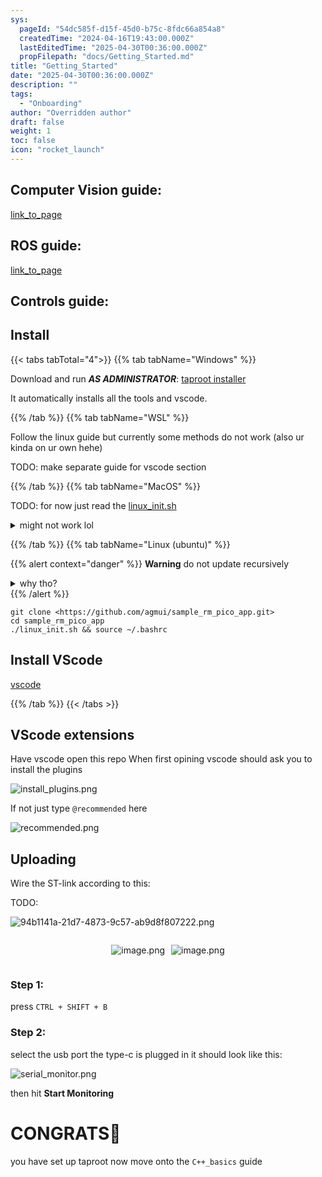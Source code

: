 ```yaml
---
sys:
  pageId: "54dc585f-d15f-45d0-b75c-8fdc66a854a8"
  createdTime: "2024-04-16T19:43:00.000Z"
  lastEditedTime: "2025-04-30T00:36:00.000Z"
  propFilepath: "docs/Getting_Started.md"
title: "Getting_Started"
date: "2025-04-30T00:36:00.000Z"
description: ""
tags:
  - "Onboarding"
author: "Overridden author"
draft: false
weight: 1
toc: false
icon: "rocket_launch"
---
```


## Computer Vision guide:

[link_to_page](86d45bc0-388b-4d26-8848-44f255f73d0e)

## ROS guide:

[link_to_page](3c76c1de-ec8f-46d6-8b0a-294005edc2d5)

## Controls guide:

## Install

{{< tabs tabTotal="4">}}
{{% tab tabName="Windows" %}}

Download and run _**AS ADMINISTRATOR**_: [taproot installer](https://github.com/Thornbots/TeachingFreshies/releases/tag/1.0)

It automatically installs all the tools and vscode.

{{% /tab %}}
{{% tab tabName="WSL" %}}

Follow the linux guide but currently some methods do not work (also ur kinda on ur own hehe)

TODO: make separate guide for vscode section

{{% /tab %}}
{{% tab tabName="MacOS" %}}

TODO: for now just read the [linux_init.sh](https://github.com/agmui/sample_rm_pico_app/blob/main/linux_init.sh)

<details>
<summary>might not work lol</summary>

`brew install libusb pkg-config`

Next install: [vscode](https://code.visualstudio.com/Download)

</details>

{{% /tab %}}
{{% tab tabName="Linux (ubuntu)" %}}

{{% alert context="danger" %}}
**Warning** do not update recursively
<details>
<summary>why tho?</summary>
There are some submodules that may go on for a while (like tinyusb) and I highly
recommend you don't need to get them.
If you want to see what submodules I update just look in `linux_init.sh`
</details>
{{% /alert %}}

```shell
git clone <https://github.com/agmui/sample_rm_pico_app.git>
cd sample_rm_pico_app
./linux_init.sh && source ~/.bashrc
```

## Install VScode

[vscode](https://code.visualstudio.com/Download)

{{% /tab %}}
{{< /tabs >}}

## VScode extensions

Have vscode open this repo
When first opining vscode should ask you to install the plugins

![install_plugins.png](https://prod-files-secure.s3.us-west-2.amazonaws.com/d518164a-d88e-44d1-a4ee-3adb3bd8bce0/89bd30f0-1825-4e77-867b-0a41ce370880/install_plugins.png?X-Amz-Algorithm=AWS4-HMAC-SHA256&X-Amz-Content-Sha256=UNSIGNED-PAYLOAD&X-Amz-Credential=ASIAZI2LB466VY4AGOWZ%2F20250626%2Fus-west-2%2Fs3%2Faws4_request&X-Amz-Date=20250626T004255Z&X-Amz-Expires=3600&X-Amz-Security-Token=IQoJb3JpZ2luX2VjEFkaCXVzLXdlc3QtMiJHMEUCIQDceJx8jwrDgEeSgm%2FmC8Xkbl%2FH8%2FQ5R1VpZxjMM2jN7QIgCorxai6Gmoz9FIfjxg%2FhI%2BnfPdZgJKBMbpxXuJgNKNsq%2FwMIUhAAGgw2Mzc0MjMxODM4MDUiDDsk2zQqSeD3y95D1ircA8MkeAAVDj8j%2FK3r8hGTyZB2KfHLgp8L%2FuCFxliXmXjjsiXwfoq7reVE7Ly8t%2FX7o7bjZgVDJ2gp0yfI%2Fy3wez0dhjeBpNnRjAliTvsaMmJbGgyM0qP5zXsIMC1EACPCJXSOSPp5T9lVoTX8yC%2BJ2koEBCPnPWZVCXONi85UKPnlic947UXhtNzzgQxm1ko2s3nbGTSzvf9cz3kEK2BnFLw3jj%2BRO17hi1A20WKrSC6p7afmKg%2BROQZVhAiVfFi0v5dcENdC7a5NPIar3KN8C5NstmPzVYhX7%2B07DIPGvrAsp98D5BiZo1yjeydSXJR%2FpTD53IgmRIX15uiMsozbEEPCisULV%2BHC1ayirb8%2F4BHv6kpPJC8k1DkaRJpAOopnb3iCBex%2BQVYVLhdAu7J24xm8Qfum2B3BKQOdMBvc4pxVjHvJl3JBazThPBBa4EIk8PiShiamO%2Fl1FttuWT9XagecigFWWvA9%2BBta758quU2SaIRIesNTji7WmpEL9Dy95mas3oGkFZgOEpKJn04At23L39GgjqO46CA2czvDpAH4gL0zI%2BsJ0Aueq40GYEobZH2CFKPBVdACrm9gcStcse6aaO1VC77p6xscAUFNKgJ%2FJdIXL8YMJU07ULwYMK2q8sIGOqUBbmu0ATftwo%2BMVNCAjJX%2FDnokrFwtuYaM132Z1qphsmgbSFIe4FB5fHWqdnpxC9YruB9Oel17YP%2BufCjR%2FVhKuBYIbvxSwBzsw%2BOEHW6xyJegpgcru5HcHA%2F8sGadggCzcujP%2B33qOJEN6wyUN6zjcYZOxWghbnnM6x%2BK8IurcboehI3Kl1Xa1Teap5TsUd34hdKM6jPXOvTOkCsqoR2t7zo0%2FnAs&X-Amz-Signature=60235f67b939515982c74b2d66630e689c2aa0515298676cc4fc5eefc8170780&X-Amz-SignedHeaders=host&x-amz-checksum-mode=ENABLED&x-id=GetObject)

If not just type `@recommended` here  

![recommended.png](https://prod-files-secure.s3.us-west-2.amazonaws.com/d518164a-d88e-44d1-a4ee-3adb3bd8bce0/61e661e9-5d85-4dfc-be0d-8d2097a5e793/recommended.png?X-Amz-Algorithm=AWS4-HMAC-SHA256&X-Amz-Content-Sha256=UNSIGNED-PAYLOAD&X-Amz-Credential=ASIAZI2LB466VY4AGOWZ%2F20250626%2Fus-west-2%2Fs3%2Faws4_request&X-Amz-Date=20250626T004255Z&X-Amz-Expires=3600&X-Amz-Security-Token=IQoJb3JpZ2luX2VjEFkaCXVzLXdlc3QtMiJHMEUCIQDceJx8jwrDgEeSgm%2FmC8Xkbl%2FH8%2FQ5R1VpZxjMM2jN7QIgCorxai6Gmoz9FIfjxg%2FhI%2BnfPdZgJKBMbpxXuJgNKNsq%2FwMIUhAAGgw2Mzc0MjMxODM4MDUiDDsk2zQqSeD3y95D1ircA8MkeAAVDj8j%2FK3r8hGTyZB2KfHLgp8L%2FuCFxliXmXjjsiXwfoq7reVE7Ly8t%2FX7o7bjZgVDJ2gp0yfI%2Fy3wez0dhjeBpNnRjAliTvsaMmJbGgyM0qP5zXsIMC1EACPCJXSOSPp5T9lVoTX8yC%2BJ2koEBCPnPWZVCXONi85UKPnlic947UXhtNzzgQxm1ko2s3nbGTSzvf9cz3kEK2BnFLw3jj%2BRO17hi1A20WKrSC6p7afmKg%2BROQZVhAiVfFi0v5dcENdC7a5NPIar3KN8C5NstmPzVYhX7%2B07DIPGvrAsp98D5BiZo1yjeydSXJR%2FpTD53IgmRIX15uiMsozbEEPCisULV%2BHC1ayirb8%2F4BHv6kpPJC8k1DkaRJpAOopnb3iCBex%2BQVYVLhdAu7J24xm8Qfum2B3BKQOdMBvc4pxVjHvJl3JBazThPBBa4EIk8PiShiamO%2Fl1FttuWT9XagecigFWWvA9%2BBta758quU2SaIRIesNTji7WmpEL9Dy95mas3oGkFZgOEpKJn04At23L39GgjqO46CA2czvDpAH4gL0zI%2BsJ0Aueq40GYEobZH2CFKPBVdACrm9gcStcse6aaO1VC77p6xscAUFNKgJ%2FJdIXL8YMJU07ULwYMK2q8sIGOqUBbmu0ATftwo%2BMVNCAjJX%2FDnokrFwtuYaM132Z1qphsmgbSFIe4FB5fHWqdnpxC9YruB9Oel17YP%2BufCjR%2FVhKuBYIbvxSwBzsw%2BOEHW6xyJegpgcru5HcHA%2F8sGadggCzcujP%2B33qOJEN6wyUN6zjcYZOxWghbnnM6x%2BK8IurcboehI3Kl1Xa1Teap5TsUd34hdKM6jPXOvTOkCsqoR2t7zo0%2FnAs&X-Amz-Signature=0ef9a15e21ab2b9c3a2338fb6d30d13c7fd3404c685ed40cb171080980319bf7&X-Amz-SignedHeaders=host&x-amz-checksum-mode=ENABLED&x-id=GetObject)

## Uploading

Wire the ST-link according to this:

TODO:

![94b1141a-21d7-4873-9c57-ab9d8f807222.png](https://prod-files-secure.s3.us-west-2.amazonaws.com/d518164a-d88e-44d1-a4ee-3adb3bd8bce0/e5fad17d-ab82-4300-9f4c-505ab4b1202c/94b1141a-21d7-4873-9c57-ab9d8f807222.png?X-Amz-Algorithm=AWS4-HMAC-SHA256&X-Amz-Content-Sha256=UNSIGNED-PAYLOAD&X-Amz-Credential=ASIAZI2LB466VY4AGOWZ%2F20250626%2Fus-west-2%2Fs3%2Faws4_request&X-Amz-Date=20250626T004255Z&X-Amz-Expires=3600&X-Amz-Security-Token=IQoJb3JpZ2luX2VjEFkaCXVzLXdlc3QtMiJHMEUCIQDceJx8jwrDgEeSgm%2FmC8Xkbl%2FH8%2FQ5R1VpZxjMM2jN7QIgCorxai6Gmoz9FIfjxg%2FhI%2BnfPdZgJKBMbpxXuJgNKNsq%2FwMIUhAAGgw2Mzc0MjMxODM4MDUiDDsk2zQqSeD3y95D1ircA8MkeAAVDj8j%2FK3r8hGTyZB2KfHLgp8L%2FuCFxliXmXjjsiXwfoq7reVE7Ly8t%2FX7o7bjZgVDJ2gp0yfI%2Fy3wez0dhjeBpNnRjAliTvsaMmJbGgyM0qP5zXsIMC1EACPCJXSOSPp5T9lVoTX8yC%2BJ2koEBCPnPWZVCXONi85UKPnlic947UXhtNzzgQxm1ko2s3nbGTSzvf9cz3kEK2BnFLw3jj%2BRO17hi1A20WKrSC6p7afmKg%2BROQZVhAiVfFi0v5dcENdC7a5NPIar3KN8C5NstmPzVYhX7%2B07DIPGvrAsp98D5BiZo1yjeydSXJR%2FpTD53IgmRIX15uiMsozbEEPCisULV%2BHC1ayirb8%2F4BHv6kpPJC8k1DkaRJpAOopnb3iCBex%2BQVYVLhdAu7J24xm8Qfum2B3BKQOdMBvc4pxVjHvJl3JBazThPBBa4EIk8PiShiamO%2Fl1FttuWT9XagecigFWWvA9%2BBta758quU2SaIRIesNTji7WmpEL9Dy95mas3oGkFZgOEpKJn04At23L39GgjqO46CA2czvDpAH4gL0zI%2BsJ0Aueq40GYEobZH2CFKPBVdACrm9gcStcse6aaO1VC77p6xscAUFNKgJ%2FJdIXL8YMJU07ULwYMK2q8sIGOqUBbmu0ATftwo%2BMVNCAjJX%2FDnokrFwtuYaM132Z1qphsmgbSFIe4FB5fHWqdnpxC9YruB9Oel17YP%2BufCjR%2FVhKuBYIbvxSwBzsw%2BOEHW6xyJegpgcru5HcHA%2F8sGadggCzcujP%2B33qOJEN6wyUN6zjcYZOxWghbnnM6x%2BK8IurcboehI3Kl1Xa1Teap5TsUd34hdKM6jPXOvTOkCsqoR2t7zo0%2FnAs&X-Amz-Signature=f30af8f56598e87770bff0de81c15265cf74efb16b7cdab03b167e456f58ee7d&X-Amz-SignedHeaders=host&x-amz-checksum-mode=ENABLED&x-id=GetObject)

<div style="display: flex;flex-direction: row; column-gap:10px; max-width: 630px;justify-content: center;">
<div>

![image.png](https://prod-files-secure.s3.us-west-2.amazonaws.com/d518164a-d88e-44d1-a4ee-3adb3bd8bce0/210ecb78-1116-4d7b-b9b7-2292f66fa2c2/image.png?X-Amz-Algorithm=AWS4-HMAC-SHA256&X-Amz-Content-Sha256=UNSIGNED-PAYLOAD&X-Amz-Credential=ASIAZI2LB466XBUPKXWW%2F20250626%2Fus-west-2%2Fs3%2Faws4_request&X-Amz-Date=20250626T004256Z&X-Amz-Expires=3600&X-Amz-Security-Token=IQoJb3JpZ2luX2VjEFkaCXVzLXdlc3QtMiJHMEUCIQDEZGZS22EM2G8fMuXa0yeWsGYDI1PKG9SfW7ClUN3hIgIgSNcr3pyNVt7FQ4joosou%2F7lBf3fZV%2BhP7PkapBSTQtIq%2FwMIUhAAGgw2Mzc0MjMxODM4MDUiDDrNRSrJzm7x2w2wRSrcA0SvBWt4rmubCsrZIbazQjQVeOJcRrh4VRcOFkpi5AjAPxGiWckLRC3ddSVlD9M6z8h0jX41YVJPCTBshWVtbcaKjIcgXHdOCxyokT359MEbtMmhRS6WBEvZgjY%2Fe8VQZPyOMKaS0Z0qiIc3FBlQhh%2Fa3iMZPyxZDZqQLyWE2yBn3vQOqanwt%2FNROJOwLhLd7N6pYhqL9KkCt8KcbRQdkhGiT9QT4OgDaeC0MHeA8Qzckf8eiHpZfQajyj6VQs5yJCIZLP%2BV1mEw9e%2FutHu%2BkvmgEbPlO%2BPJXewPDnaNMsKRc5IKkrPlGVTJi03jPIxkdpS1pY7vWmi97G8sQHKKkd9TGLosCZJ48BPfx2NEUyqZAhKQ4L6LA7PeZ1gw3KY3XwEtsHaAeFZjvZWUnF5%2B18qwmEvyb2p9PT%2FTDAadD9fnBn3TbKIXIqh763tmJ%2BkKkyXcRee2ZJ1vfEtv353ha56ahBKNuaH7p7WyqkhpJ1%2F6CRg1v1kCQw4MGJgjuZjqnhD1pdswXG0lyAOv8eKyyNFhotJs4MVsBFuw8ojw01vP6LCb64Oim0iO9sLxho1wH%2BhqGYFoPrD7XTaX7kO%2FNBuzwLL6IWEuizlZMSOj5FWTt3weS9nAGC9jkj32MJyq8sIGOqUBpdEAACaJqnFtbUTViba0qaZB%2F5ktF6zKYmsgXh79P7pnV7XNY5UP5LoyFLVr6tc2BW8tgN8ssIRt49IpaC1aU0aE9GxzlrDFKRiPXk95GzfV6JbAGf7vGwseeXa%2FZDPcHc5Ygt1dBPZiEzKTosv%2BmDhVEnNKSE%2By2E0QZPcKMOPSn9rCnwxWIKFNPrFDwMpphY57Y4YqAoT91s0nOr%2FMBB6KmSf4&X-Amz-Signature=9573f6d0f5175f47313f8f284cf5f7a54878656f92895dee23c3d8c5dc83ca0e&X-Amz-SignedHeaders=host&x-amz-checksum-mode=ENABLED&x-id=GetObject)

</div>
<div>

![image.png](https://prod-files-secure.s3.us-west-2.amazonaws.com/d518164a-d88e-44d1-a4ee-3adb3bd8bce0/33a0fd0f-8ca6-4a86-8e09-26e95ded1fff/image.png?X-Amz-Algorithm=AWS4-HMAC-SHA256&X-Amz-Content-Sha256=UNSIGNED-PAYLOAD&X-Amz-Credential=ASIAZI2LB466RK5LWOPR%2F20250626%2Fus-west-2%2Fs3%2Faws4_request&X-Amz-Date=20250626T004256Z&X-Amz-Expires=3600&X-Amz-Security-Token=IQoJb3JpZ2luX2VjEFkaCXVzLXdlc3QtMiJIMEYCIQDEtKFBl4A7WxmUReS%2FOPAVuJ%2F3frrWu3Vkzc%2BnI%2FF5eQIhAOL37pBrdLDUaAGKSci788DOeFJppVvVf7%2BduWd3uk6RKv8DCFIQABoMNjM3NDIzMTgzODA1IgxC68V0AMlxatVlqB8q3APhfhHBJaa321csCSRQjkBJCrO2L%2Fl4aJImN6eDYYhbJYM%2FqGnGKyTmpPtovcDctbVnhJTpkT%2B6doCB%2F1geYlPupKdXbe6AgLFh9I6BXwPUlB7a70QNJ6w3CCN4f3OfY9mt7NSf6cQFerDuqhn7HRVuyYriKx84rfw9sQVW94ubuWbTA9wR0UvIexxY9Akd6jEdwOmlXt1lFPAhUuqo8%2B6fko5BRhXZUOEfUfugeHuXBF9qViiulGc8yKlVoPVu0GL5SR3K13Llm0%2F1eSvIbUJEuD%2FbOjtNM2JfDtpMl2xM7QOSxNHP%2BTpi1Sl6neoK9WCl2aXgU37HJCQQqmDrB7FB6rg023zl5uf7VtUgMJrMUaBi5fn9Gi8TB9%2BLwsgNVbRXCIjHYT7obNiVTbfnVNvlKR7dWLGyBD8CfkAYTLdfVhg%2FmAiYpHB%2F%2BV%2FV0RFacr521W9waVcdsQjO5SLVmWjSD%2Byy5yLHPEm%2BfDF1dzCZhe2Mx%2FkjU3%2Fy%2Fs6zG3JQ4C6dFPfEHNVFUO4Y7b5Jnq3vG9PREQsjN8X8%2FdDZuXt0RyAStWIJwPts41OXPLWy%2F8Dqu2qQHUEpf6%2FNlRVtSV%2FuGRWNUrug9WrN6AZzNjxYBgJzrJJ7ZCgKsvr%2BfzC5qfLCBjqkAarctMhxsSJNREXP7qsDepYiblpz6xlXFs4HmTMwW4z4CJNuGtTU%2B4L4b14LmDsDeAH1jU2jn8uBcXz%2FUNhfz5fXnJseTINpXhu%2B2dzX0JPwSZcoQ3m8bjMJG3T4UW1mYjbTDiYM%2FcH%2FxzPIsA0rfBqQT1juLABvhTm%2Fw3m1Kf59HYSWnqvPsFA2j01gpCZpCkfPxt%2B2o04hgskhY0TWPFUOZIU3&X-Amz-Signature=ef90e8ca68a66a30445e8ba5b5588ac550e777db963fa9bac49fbf92b3641663&X-Amz-SignedHeaders=host&x-amz-checksum-mode=ENABLED&x-id=GetObject)

</div>
</div>

### Step 1:

press `CTRL + SHIFT + B`

### Step 2:

select the usb port the type-c is plugged in it should look like this:

![serial_monitor.png](https://prod-files-secure.s3.us-west-2.amazonaws.com/d518164a-d88e-44d1-a4ee-3adb3bd8bce0/f03f4774-05d4-4393-b6a0-d5efb6d315ab/serial_monitor.png?X-Amz-Algorithm=AWS4-HMAC-SHA256&X-Amz-Content-Sha256=UNSIGNED-PAYLOAD&X-Amz-Credential=ASIAZI2LB466VY4AGOWZ%2F20250626%2Fus-west-2%2Fs3%2Faws4_request&X-Amz-Date=20250626T004255Z&X-Amz-Expires=3600&X-Amz-Security-Token=IQoJb3JpZ2luX2VjEFkaCXVzLXdlc3QtMiJHMEUCIQDceJx8jwrDgEeSgm%2FmC8Xkbl%2FH8%2FQ5R1VpZxjMM2jN7QIgCorxai6Gmoz9FIfjxg%2FhI%2BnfPdZgJKBMbpxXuJgNKNsq%2FwMIUhAAGgw2Mzc0MjMxODM4MDUiDDsk2zQqSeD3y95D1ircA8MkeAAVDj8j%2FK3r8hGTyZB2KfHLgp8L%2FuCFxliXmXjjsiXwfoq7reVE7Ly8t%2FX7o7bjZgVDJ2gp0yfI%2Fy3wez0dhjeBpNnRjAliTvsaMmJbGgyM0qP5zXsIMC1EACPCJXSOSPp5T9lVoTX8yC%2BJ2koEBCPnPWZVCXONi85UKPnlic947UXhtNzzgQxm1ko2s3nbGTSzvf9cz3kEK2BnFLw3jj%2BRO17hi1A20WKrSC6p7afmKg%2BROQZVhAiVfFi0v5dcENdC7a5NPIar3KN8C5NstmPzVYhX7%2B07DIPGvrAsp98D5BiZo1yjeydSXJR%2FpTD53IgmRIX15uiMsozbEEPCisULV%2BHC1ayirb8%2F4BHv6kpPJC8k1DkaRJpAOopnb3iCBex%2BQVYVLhdAu7J24xm8Qfum2B3BKQOdMBvc4pxVjHvJl3JBazThPBBa4EIk8PiShiamO%2Fl1FttuWT9XagecigFWWvA9%2BBta758quU2SaIRIesNTji7WmpEL9Dy95mas3oGkFZgOEpKJn04At23L39GgjqO46CA2czvDpAH4gL0zI%2BsJ0Aueq40GYEobZH2CFKPBVdACrm9gcStcse6aaO1VC77p6xscAUFNKgJ%2FJdIXL8YMJU07ULwYMK2q8sIGOqUBbmu0ATftwo%2BMVNCAjJX%2FDnokrFwtuYaM132Z1qphsmgbSFIe4FB5fHWqdnpxC9YruB9Oel17YP%2BufCjR%2FVhKuBYIbvxSwBzsw%2BOEHW6xyJegpgcru5HcHA%2F8sGadggCzcujP%2B33qOJEN6wyUN6zjcYZOxWghbnnM6x%2BK8IurcboehI3Kl1Xa1Teap5TsUd34hdKM6jPXOvTOkCsqoR2t7zo0%2FnAs&X-Amz-Signature=2c4eed8a1246bdb9ac31d0fe6d9bd3221e5bc0726be573bffe6f662f97f2226c&X-Amz-SignedHeaders=host&x-amz-checksum-mode=ENABLED&x-id=GetObject)

then hit **Start Monitoring**

# CONGRATS🎉

you have set up taproot now move onto the `C++_basics` guide
